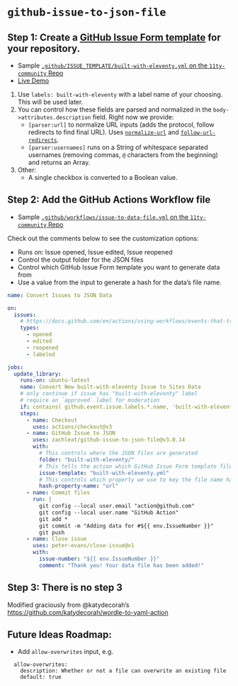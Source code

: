 # `github-issue-to-json-file`

## Step 1: Create a [GitHub Issue Form template](https://docs.github.com/en/communities/using-templates-to-encourage-useful-issues-and-pull-requests/syntax-for-issue-forms) for your repository.

* Sample [`.github/ISSUE_TEMPLATE/built-with-eleventy.yml` on the `11ty-community` Repo](https://github.com/11ty/11ty-community/blob/main/.github/ISSUE_TEMPLATE/built-with-eleventy.yml)
* [Live Demo](https://github.com/11ty/11ty-community/issues/new?assignees=&labels=built-with-eleventy&template=built-with-eleventy.yml&title=%5BBuilt+with+Eleventy%5D+I+built+something%21)

1. Use `labels: built-with-eleventy` with a label name of your choosing. This will be used later.
2. You can control how these fields are parsed and normalized in the `body->attributes.description` field. Right now we provide:
    * `[parser:url]` to normalize URL inputs (adds the protocol, follow redirects to find final URL). Uses [`normalize-url`](https://www.npmjs.com/package/normalize-url) and [`follow-url-redirects`](https://www.npmjs.com/package/follow-url-redirects).
    * `[parser:usernames]` runs on a String of whitespace separated usernames (removing commas, `@` characters from the beginning) and returns an Array.
3. Other:
    * A single checkbox is converted to a Boolean value.

## Step 2: Add the GitHub Actions Workflow file

* Sample [`.github/workflows/issue-to-data-file.yml` on the `11ty-community` Repo](https://github.com/11ty/11ty-community/blob/main/.github/workflows/issue-to-data-file.yml)

Check out the comments below to see the customization options:

* Runs on: Issue opened, Issue edited, Issue reopened
* Control the output folder for the JSON files
* Control which GitHub Issue Form template you want to generate data from
* Use a value from the input to generate a hash for the data’s file name.

```yml
name: Convert Issues to JSON Data

on:
  issues:
    # https://docs.github.com/en/actions/using-workflows/events-that-trigger-workflows#issues
    types:
      - opened
      - edited
      - reopened
      - labeled

jobs:
  update_library:
    runs-on: ubuntu-latest
    name: Convert New built-with-eleventy Issue to Sites Data
    # only continue if issue has "built-with-eleventy" label
    # require an `approved` label for moderation
    if: contains( github.event.issue.labels.*.name, 'built-with-eleventy') && contains( github.event.issue.labels.*.name, 'approved')
    steps:
      - name: Checkout
        uses: actions/checkout@v3
      - name: GitHub Issue to JSON
        uses: zachleat/github-issue-to-json-file@v3.0.14
        with:
          # This controls where the JSON files are generated
          folder: "built-with-eleventy/"
          # This tells the action which GitHub Issue Form template file to use
          issue-template: "built-with-eleventy.yml"
          # This controls which property we use to key the file name hash off of (values should be unique in your data set)
          hash-property-name: "url"
      - name: Commit files
        run: |
          git config --local user.email "action@github.com"
          git config --local user.name "GitHub Action"
          git add *
          git commit -m "Adding data for #${{ env.IssueNumber }}"
          git push
      - name: Close issue
        uses: peter-evans/close-issue@v1
        with:
          issue-number: "${{ env.IssueNumber }}"
          comment: "Thank you! Your data file has been added!"
```

## Step 3: There is no step 3

Modified graciously from @katydecorah’s https://github.com/katydecorah/wordle-to-yaml-action

## Future Ideas Roadmap:

* Add `allow-overwrites` input, e.g.

```
  allow-overwrites:
    description: Whether or not a file can overwrite an existing file
    default: true
```